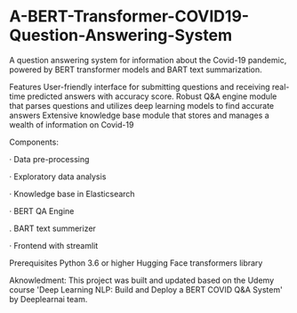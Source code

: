 # A-BERT-Transformer-COVID19-Question-Answering-System
 A question answering system for information about the Covid-19 pandemic, powered by BERT transformer models and BART text summarization.  


Features
User-friendly interface for submitting questions and receiving real-time predicted answers with accuracy score.
Robust Q&A engine module that parses questions and utilizes deep learning models to find accurate answers
Extensive knowledge base module that stores and manages a wealth of information on Covid-19

Components:

· Data pre-processing

· Exploratory data analysis

· Knowledge base in Elasticsearch

· BERT QA Engine

. BART text summerizer

· Frontend with streamlit

Prerequisites
Python 3.6 or higher
Hugging Face transformers library


Aknowledment:
This project was built and updated based on the Udemy course 'Deep Learning NLP: Build and Deploy a BERT COVID Q&A System' by Deeplearnai team.
